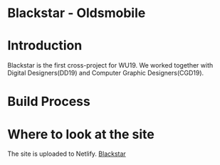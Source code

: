 # Blackstar - Oldsmobile


# Introduction
Blackstar is the first cross-project for WU19. We worked together with Digital Designers(DD19) and Computer Graphic Designers(CGD19).

# Build Process

# Where to look at the site
The site is uploaded to Netlify. [Blackstar](https://blackstar6.netlify.com/)